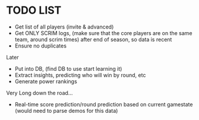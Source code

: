 # TODO LIST
- Get list of all players (invite & advanced) 
- Get ONLY SCRIM logs, (make sure that the core players are on the same team, around scrim times) after end of season, so data is recent
- Ensure no duplicates

Later
- Put into DB, (find DB to use start learning it)
- Extract insights, predicting who will win by round, etc
- Generate power rankings

Very Long down the road...
- Real-time score prediction/round prediction based on current gamestate 
  (would need to parse demos for this data)